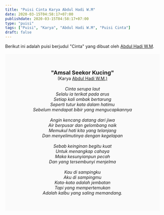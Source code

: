 ```yaml
---
title: "Puisi Cinta Karya Abdul Hadi W.M"
date: 2020-03-15T04:58:17+07:00
publishdate: 2020-03-15T04:58:17+07:00
type: "puisi"
tags: ["Puisi", "Karya", "Abdul Hadi W.M", "Puisi Cinta"]
draft: false
---
```


<div dir="ltr" style="text-align: left;" trbidi="on"><div style="text-align: justify;">Berikut ini adalah puisi berjudul "Cinta" yang dibuat oleh <a href="https://ensiklopedia.kemdikbud.go.id/sastra/artikel/Abdul_Hadi_W_M" target="_blank">Abdul Hadi W.M</a>. </div><br /><div style="background: #FAFAFA; font-size: 14px; height: auto; margin: 0 auto; padding: 50px; text-align: center; width: auto;"><span style="font-size: 18px;"><b>"Amsal Seekor Kucing"</b></span><br />(Karya <a href="https://www.sekata.web.id/tags/abdul-hadi-w.m" target="_blank">Abdul Hadi W.M.)</a> <br /><br /><i>
Cinta serupa laut<br />
Selalu ia terikat pada arus<br />
Setiap kali ombak bertarung<br />
Seperti tutur kata dalam hatimu<br />
Sebelum mendapat bibir yang mengucapkannya<br />
<br />
Angin kencang datang dari jiwa<br />
Air berpusar dan gelombang naik<br />
Memukul hati kita yang telanjang<br />
Dan menyelimutinya dengan kegelapan<br />
<br />
Sebab keinginan begitu kuat<br />
Untuk menangkap cahaya<br />
Maka kesunyianpun pecah<br />
Dan yang tersembunyi menjelma<br />
<br />
Kau di sampingku<br />
Aku di sampingmu<br />
Kata-kata adalah jembatan<br />
Tapi yang mempertemukan<br />
Adalah kalbu yang saling memandang.
</i></div></div>
